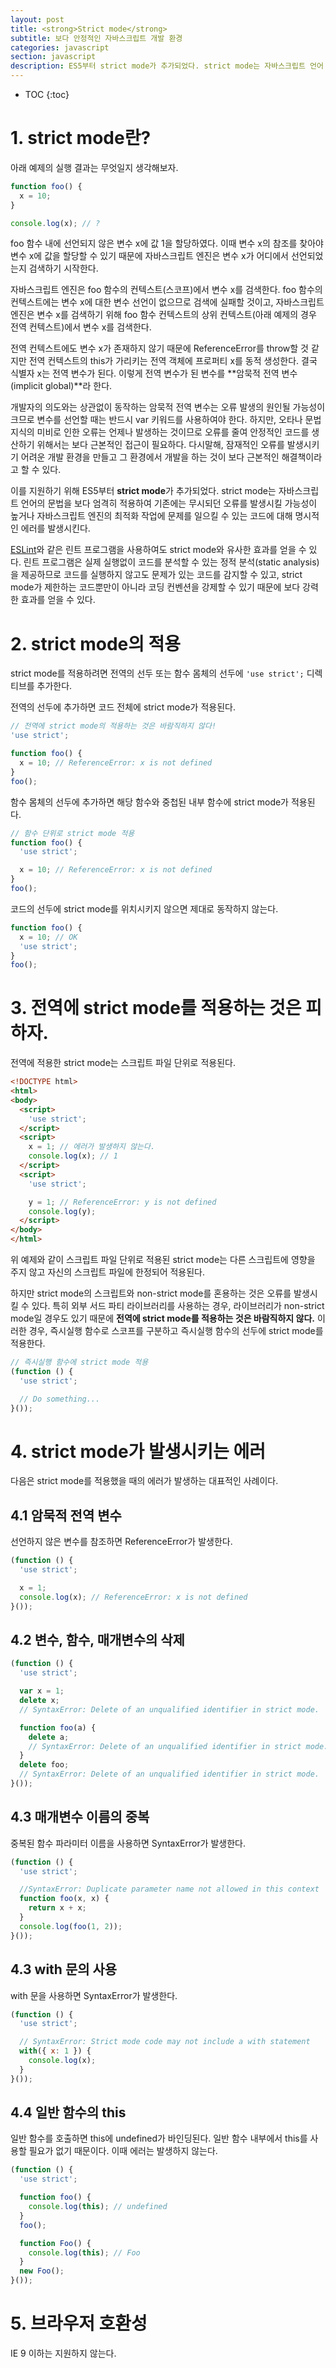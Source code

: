 ```yaml
---
layout: post
title: <strong>Strict mode</strong>
subtitle: 보다 안정적인 자바스크립트 개발 환경
categories: javascript
section: javascript
description: ES5부터 strict mode가 추가되었다. strict mode는 자바스크립트 언어 문법을 보다 엄격히 적용하여 기존에는 무시되던 오류를 발생시킬 가능성이 높거나 자바스크립트 엔진의 최적화 작업에 문제를 일으킬 수 있는 코드에 대해 명시적인 에러를 발생시킨다.
---
```


* TOC
{:toc}

# 1. strict mode란?

아래 예제의 실행 결과는 무엇일지 생각해보자.

```javascript
function foo() {
  x = 10;
}

console.log(x); // ?
```

foo 함수 내에 선언되지 않은 변수 x에 값 1을 할당하였다. 이때 변수 x의 참조를 찾아야 변수 x에 값을 할당할 수 있기 때문에 자바스크립트 엔진은 변수 x가 어디에서 선언되었는지 검색하기 시작한다.

자바스크립트 엔진은 foo 함수의 컨텍스트(스코프)에서 변수 x를 검색한다. foo 함수의 컨텍스트에는 변수 x에 대한 변수 선언이 없으므로 검색에 실패할 것이고, 자바스크립트 엔진은 변수 x를 검색하기 위해 foo 함수 컨텍스트의 상위 컨텍스트(아래 예제의 경우 전역 컨텍스트)에서 변수 x를 검색한다.

전역 컨텍스트에도 변수 x가 존재하지 않기 때문에 ReferenceError를 throw할 것 같지만 전역 컨텍스트의 this가 가리키는 전역 객체에 프로퍼티 x를 동적 생성한다. 결국 식별자 x는 전역 변수가 된다. 이렇게 전역 변수가 된 변수를 **암묵적 전역 변수(implicit global)**라 한다.

개발자의 의도와는 상관없이 동작하는 암묵적 전역 변수는 오류 발생의 원인될 가능성이 크므로 변수를 선언할 때는 반드시 var 키워드를 사용하여야 한다. 하지만, 오타나 문법 지식의 미비로 인한 오류는 언제나 발생하는 것이므로 오류를 줄여 안정적인 코드를 생산하기 위해서는 보다 근본적인 접근이 필요하다. 다시말해, 잠재적인 오류를 발생시키기 어려운 개발 환경을 만들고 그 환경에서 개발을 하는 것이 보다 근본적인 해결책이라고 할 수 있다.

이를 지원하기 위해 ES5부터 **strict mode**가 추가되었다. strict mode는 자바스크립트 언어의 문법을 보다 엄격히 적용하여 기존에는 무시되던 오류를 발생시킬 가능성이 높거나 자바스크립트 엔진의 최적화 작업에 문제를 일으킬 수 있는 코드에 대해 명시적인 에러를 발생시킨다.

[ESLint](./eslint)와 같은 린트 프로그램을 사용하여도 strict mode와 유사한 효과를 얻을 수 있다. 린트 프로그램은 실제 실행없이 코드를 분석할 수 있는 정적 분석(static analysis)을 제공하므로 코드를 실행하지 않고도 문제가 있는 코드를 감지할 수 있고, strict mode가 제한하는 코드뿐만이 아니라 코딩 컨벤션을 강제할 수 있기 때문에 보다 강력한 효과를 얻을 수 있다.

# 2. strict mode의 적용

strict mode를 적용하려면 전역의 선두 또는 함수 몸체의 선두에 `'use strict';` 디렉티브를 추가한다.

전역의 선두에 추가하면 코드 전체에 strict mode가 적용된다.

```javascript
// 전역에 strict mode의 적용하는 것은 바람직하지 않다!
'use strict';

function foo() {
  x = 10; // ReferenceError: x is not defined
}
foo();
```

함수 몸체의 선두에 추가하면 해당 함수와 중첩된 내부 함수에 strict mode가 적용된다.

```javascript
// 함수 단위로 strict mode 적용
function foo() {
  'use strict';

  x = 10; // ReferenceError: x is not defined
}
foo();
```

코드의 선두에 strict mode를 위치시키지 않으면 제대로 동작하지 않는다.

```javascript
function foo() {
  x = 10; // OK
  'use strict';
}
foo();
```

# 3. 전역에 strict mode를 적용하는 것은 피하자.

전역에 적용한 strict mode는 스크립트 파일 단위로 적용된다.

```html
<!DOCTYPE html>
<html>
<body>
  <script>
    'use strict';
  </script>
  <script>
    x = 1; // 에러가 발생하지 않는다.
    console.log(x); // 1
  </script>
  <script>
    'use strict';

    y = 1; // ReferenceError: y is not defined
    console.log(y);
  </script>
</body>
</html>
```

위 예제와 같이 스크립트 파일 단위로 적용된 strict mode는 다른 스크립트에 영향을 주지 않고 자신의 스크립트 파일에 한정되어 적용된다.

하지만 strict mode의 스크립트와 non-strict mode를 혼용하는 것은 오류를 발생시킬 수 있다. 특히 외부 서드 파티 라이브러리를 사용하는 경우, 라이브러리가 non-strict mode일 경우도 있기 때문에 **전역에 strict mode를 적용하는 것은 바람직하지 않다.** 이러한 경우, 즉시실행 함수로 스코프를 구분하고 즉시실행 함수의 선두에 strict mode를 적용한다.

```javascript
// 즉시실행 함수에 strict mode 적용
(function () {
  'use strict';

  // Do something...
}());
```

# 4. strict mode가 발생시키는 에러

다음은 strict mode를 적용했을 때의 에러가 발생하는 대표적인 사례이다.

## 4.1 암묵적 전역 변수

선언하지 않은 변수를 참조하면 ReferenceError가 발생한다.

```javascript
(function () {
  'use strict';

  x = 1;
  console.log(x); // ReferenceError: x is not defined
}());
```

## 4.2 변수, 함수, 매개변수의 삭제

```javascript
(function () {
  'use strict';

  var x = 1;
  delete x;
  // SyntaxError: Delete of an unqualified identifier in strict mode.

  function foo(a) {
    delete a;
    // SyntaxError: Delete of an unqualified identifier in strict mode.
  }
  delete foo;
  // SyntaxError: Delete of an unqualified identifier in strict mode.
}());
```

## 4.3 매개변수 이름의 중복

중복된 함수 파라미터 이름을 사용하면 SyntaxError가 발생한다.

```javascript
(function () {
  'use strict';

  //SyntaxError: Duplicate parameter name not allowed in this context
  function foo(x, x) {
    return x + x;
  }
  console.log(foo(1, 2));
}());
```

## 4.3 with 문의 사용

with 문을 사용하면 SyntaxError가 발생한다.

```javascript
(function () {
  'use strict';

  // SyntaxError: Strict mode code may not include a with statement
  with({ x: 1 }) {
    console.log(x);
  }
}());
```

## 4.4 일반 함수의 this

일반 함수를 호출하면 this에 undefined가 바인딩된다. 일반 함수 내부에서 this를 사용할 필요가 없기 때문이다. 이때 에러는 발생하지 않는다.

```javascript
(function () {
  'use strict';

  function foo() {
    console.log(this); // undefined
  }
  foo();

  function Foo() {
    console.log(this); // Foo
  }
  new Foo();
}());
```

# 5. 브라우저 호환성

IE 9 이하는 지원하지 않는다.
